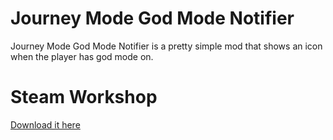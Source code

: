 ﻿# Journey Mode God Mode Notifier
Journey Mode God Mode Notifier is a pretty simple mod that shows an icon when the player has god mode on.

# Steam Workshop
[Download it here](https://steamcommunity.com/sharedfiles/filedetails/?id=2922749841)

